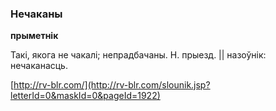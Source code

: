 ### Нечаканы
**прыметнік**

Такі, якога не чакалі; непрадбачаны. Н. прыезд. || назоўнік: нечаканасць.

<a rel="author">[http://rv-blr.com/](http://rv-blr.com/slounik.jsp?letterId=0&maskId=0&pageId=1922)</a>
